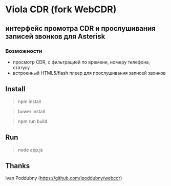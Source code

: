 # Viola CDR (fork WebCDR)

## интерфейс промотра CDR и прослушивания записей звонков для Asterisk

### Возможности

- просмотр CDR, с фильтрацией по времени, номеру телефона, статусу
- встроенный HTML5/flash плеер для прослушивания записей звонков

## Install

> npm install

> bower install

> npm run build


## Run

> node app.js


## Thanks 

Ivan Poddubny (https://github.com/ipoddubny/webcdr)

